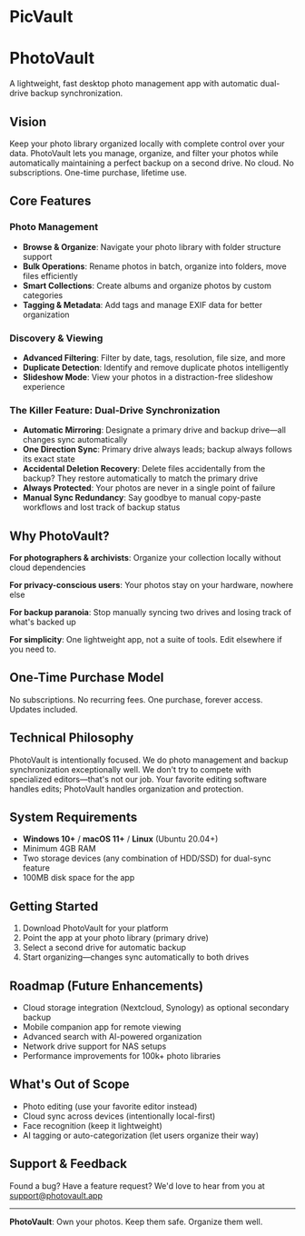 # PicVault

# PhotoVault

A lightweight, fast desktop photo management app with automatic dual-drive backup synchronization.

## Vision

Keep your photo library organized locally with complete control over your data. PhotoVault lets you manage, organize, and filter your photos while automatically maintaining a perfect backup on a second drive. No cloud. No subscriptions. One-time purchase, lifetime use.

## Core Features

### Photo Management
- **Browse & Organize**: Navigate your photo library with folder structure support
- **Bulk Operations**: Rename photos in batch, organize into folders, move files efficiently
- **Smart Collections**: Create albums and organize photos by custom categories
- **Tagging & Metadata**: Add tags and manage EXIF data for better organization

### Discovery & Viewing
- **Advanced Filtering**: Filter by date, tags, resolution, file size, and more
- **Duplicate Detection**: Identify and remove duplicate photos intelligently
- **Slideshow Mode**: View your photos in a distraction-free slideshow experience

### The Killer Feature: Dual-Drive Synchronization
- **Automatic Mirroring**: Designate a primary drive and backup drive—all changes sync automatically
- **One Direction Sync**: Primary drive always leads; backup always follows its exact state
- **Accidental Deletion Recovery**: Delete files accidentally from the backup? They restore automatically to match the primary drive
- **Always Protected**: Your photos are never in a single point of failure
- **Manual Sync Redundancy**: Say goodbye to manual copy-paste workflows and lost track of backup status

## Why PhotoVault?

**For photographers & archivists**: Organize your collection locally without cloud dependencies

**For privacy-conscious users**: Your photos stay on your hardware, nowhere else

**For backup paranoia**: Stop manually syncing two drives and losing track of what's backed up

**For simplicity**: One lightweight app, not a suite of tools. Edit elsewhere if you need to.

## One-Time Purchase Model

No subscriptions. No recurring fees. One purchase, forever access. Updates included.

## Technical Philosophy

PhotoVault is intentionally focused. We do photo management and backup synchronization exceptionally well. We don't try to compete with specialized editors—that's not our job. Your favorite editing software handles edits; PhotoVault handles organization and protection.

## System Requirements

- **Windows 10+** / **macOS 11+** / **Linux** (Ubuntu 20.04+)
- Minimum 4GB RAM
- Two storage devices (any combination of HDD/SSD) for dual-sync feature
- 100MB disk space for the app

## Getting Started

1. Download PhotoVault for your platform
2. Point the app at your photo library (primary drive)
3. Select a second drive for automatic backup
4. Start organizing—changes sync automatically to both drives

## Roadmap (Future Enhancements)

- Cloud storage integration (Nextcloud, Synology) as optional secondary backup
- Mobile companion app for remote viewing
- Advanced search with AI-powered organization
- Network drive support for NAS setups
- Performance improvements for 100k+ photo libraries

## What's Out of Scope

- Photo editing (use your favorite editor instead)
- Cloud sync across devices (intentionally local-first)
- Face recognition (keep it lightweight)
- AI tagging or auto-categorization (let users organize their way)

## Support & Feedback

Found a bug? Have a feature request? We'd love to hear from you at support@photovault.app

---

**PhotoVault**: Own your photos. Keep them safe. Organize them well.
